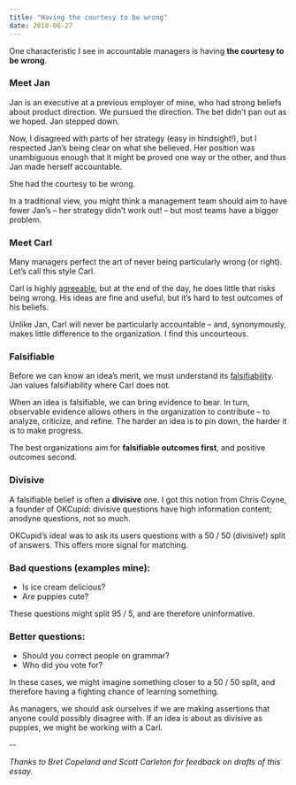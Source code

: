```yaml
---
title: "Having the courtesy to be wrong"
date: 2018-06-27
---
```


One characteristic I see in accountable managers is having **the courtesy to be wrong**.

### Meet Jan

Jan is an executive at a previous employer of mine, who had strong beliefs about product direction. We pursued the direction. The bet didn’t pan out as we hoped. Jan stepped down.

Now, I disagreed with parts of her strategy (easy in hindsight!), but I respected Jan’s being clear on what she believed. Her position was unambiguous enough that it might be proved one way or the other, and thus Jan made herself accountable.

She had the courtesy to be wrong.

In a traditional view, you might think a management team should aim to have fewer Jan’s – her strategy didn’t work out! – but most teams have a bigger problem.

### Meet Carl

Many managers perfect the art of never being particularly wrong (or right). Let’s call this style Carl.

Carl is highly  [agreeable](https://work.qz.com/1309735/adam-grant-the-best-employees-are-not-the-agreeable-ones/), but at the end of the day, he does little that risks being wrong. His ideas are fine and useful, but it’s hard to test outcomes of his beliefs.

Unlike Jan, Carl will never be particularly accountable – and, synonymously, makes little difference to the organization. I find this uncourteous.

### Falsifiable

Before we can know an idea’s merit, we must understand its [falsifiability](https://en.wikipedia.org/wiki/Falsifiability). Jan values falsifiability where Carl does not.

When an idea is falsifiable, we can bring evidence to bear. In turn, observable evidence allows others in the organization to contribute – to analyze, criticize, and refine. The harder an idea is to pin down, the harder it is to make progress.

The best organizations aim for **falsifiable outcomes first**, and positive outcomes second.

### Divisive

A falsifiable belief is often a **divisive** one. I got this notion from Chris Coyne, a founder of OKCupid: divisive questions have high information content; anodyne questions, not so much.

OKCupid’s ideal was to ask its users questions with a 50 / 50 (divisive!) split of answers. This offers more signal for matching.

### Bad questions (examples mine):

- Is ice cream delicious?
- Are puppies cute?

These questions might split 95 / 5, and are therefore uninformative.

### Better questions:

- Should you correct people on grammar?
- Who did you vote for?

In these cases, we might imagine something closer to a 50 / 50 split, and therefore having a fighting chance of learning something.

As managers, we should ask ourselves if we are making assertions that anyone could possibly disagree with. If an idea is about as divisive as puppies, we might be working with a Carl.

--

_Thanks to Bret Copeland and Scott Carleton for feedback on drafts of this essay._